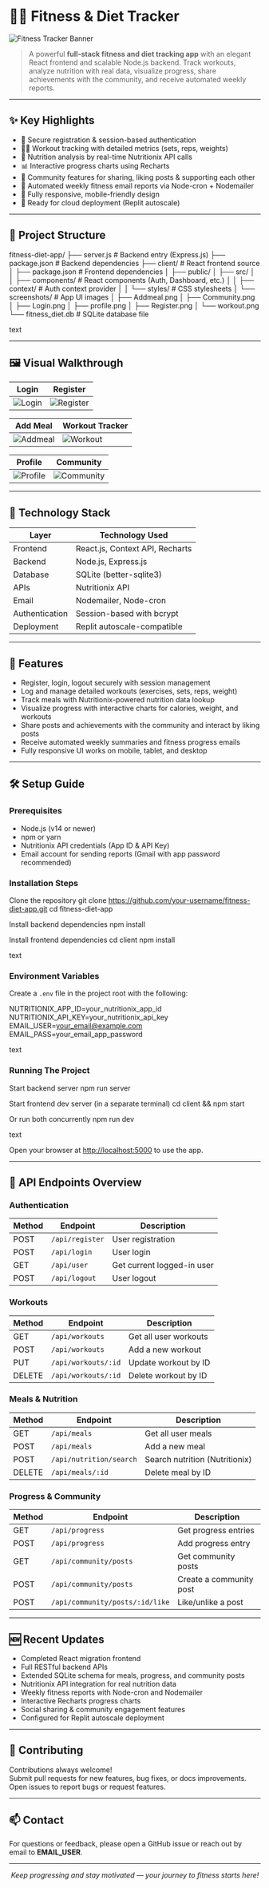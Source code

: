 # 🏋️‍♂️ Fitness & Diet Tracker

![Fitness Tracker Banner](client/screenshots/Login.png)

> A powerful **full-stack fitness and diet tracking app** with an elegant React frontend and scalable Node.js backend. Track workouts, analyze nutrition with real data, visualize progress, share achievements with the community, and receive automated weekly reports.

---

## ✨ Key Highlights

- 🔐 Secure registration & session-based authentication
- 🏋️‍♀️ Workout tracking with detailed metrics (sets, reps, weights)
- 🥗 Nutrition analysis by real-time Nutritionix API calls
- 📊 Interactive progress charts using Recharts
- 👥 Community features for sharing, liking posts & supporting each other
- 📧 Automated weekly fitness email reports via Node-cron + Nodemailer
- 📱 Fully responsive, mobile-friendly design
- 🚀 Ready for cloud deployment (Replit autoscale)

---

## 📁 Project Structure

fitness-diet-app/
├── server.js # Backend entry (Express.js)
├── package.json # Backend dependencies
├── client/ # React frontend source
│ ├── package.json # Frontend dependencies
│ ├── public/
│ ├── src/
│ │ ├── components/ # React components (Auth, Dashboard, etc.)
│ │ ├── context/ # Auth context provider
│ │ └── styles/ # CSS stylesheets
│ └── screenshots/ # App UI images
│ ├── Addmeal.png
│ ├── Community.png
│ ├── Login.png
│ ├── profile.png
│ ├── Register.png
│ └── workout.png
└── fitness_diet.db # SQLite database file

text

---

## 🖼️ Visual Walkthrough

<div align="center">

| Login                                       | Register                                    |
|---------------------------------------------|--------------------------------------------|
| ![Login](client/screenshots/Login.png)      | ![Register](client/screenshots/Register.png) |

| Add Meal                                   | Workout Tracker                            |
|---------------------------------------------|--------------------------------------------|
| ![Addmeal](client/screenshots/Addmeal.png)  | ![Workout](client/screenshots/workout.png) |

| Profile                                    | Community                                  |
|---------------------------------------------|--------------------------------------------|
| ![Profile](client/screenshots/profile.png)  | ![Community](client/screenshots/Community.png) |

</div>

---

## 🔧 Technology Stack

| Layer       | Technology Used                    |
|-------------|----------------------------------|
| Frontend    | React.js, Context API, Recharts  |
| Backend     | Node.js, Express.js               |
| Database    | SQLite (better-sqlite3)           |
| APIs        | Nutritionix API                  |
| Email       | Nodemailer, Node-cron             |
| Authentication | Session-based with bcrypt       |
| Deployment  | Replit autoscale-compatible       |

---

## 🚀 Features

- Register, login, logout securely with session management
- Log and manage detailed workouts (exercises, sets, reps, weight)
- Track meals with Nutritionix-powered nutrition data lookup
- Visualize progress with interactive charts for calories, weight, and workouts
- Share posts and achievements with the community and interact by liking posts
- Receive automated weekly summaries and fitness progress emails
- Fully responsive UI works on mobile, tablet, and desktop

---

## 🛠️ Setup Guide

### Prerequisites

- Node.js (v14 or newer)
- npm or yarn
- Nutritionix API credentials (App ID & API Key)
- Email account for sending reports (Gmail with app password recommended)

### Installation Steps

Clone the repository
git clone https://github.com/your-username/fitness-diet-app.git
cd fitness-diet-app

Install backend dependencies
npm install

Install frontend dependencies
cd client
npm install

text

### Environment Variables

Create a `.env` file in the project root with the following:

NUTRITIONIX_APP_ID=your_nutritionix_app_id
NUTRITIONIX_API_KEY=your_nutritionix_api_key
EMAIL_USER=your_email@example.com
EMAIL_PASS=your_email_app_password

text

### Running The Project

Start backend server
npm run server

Start frontend dev server (in a separate terminal)
cd client && npm start

Or run both concurrently
npm run dev

text

Open your browser at [http://localhost:5000](http://localhost:5000) to use the app.

---

## 📡 API Endpoints Overview

### Authentication

| Method | Endpoint          | Description            |
|--------|-------------------|------------------------|
| POST   | `/api/register`   | User registration       |
| POST   | `/api/login`      | User login              |
| GET    | `/api/user`       | Get current logged-in user |
| POST   | `/api/logout`     | User logout             |

### Workouts

| Method | Endpoint             | Description         |
|--------|----------------------|---------------------|
| GET    | `/api/workouts`      | Get all user workouts |
| POST   | `/api/workouts`      | Add a new workout    |
| PUT    | `/api/workouts/:id`  | Update workout by ID |
| DELETE | `/api/workouts/:id`  | Delete workout by ID |

### Meals & Nutrition

| Method | Endpoint                | Description         |
|--------|-------------------------|---------------------|
| GET    | `/api/meals`            | Get all user meals  |
| POST   | `/api/meals`            | Add a new meal      |
| POST   | `/api/nutrition/search` | Search nutrition (Nutritionix) |
| DELETE | `/api/meals/:id`        | Delete meal by ID   |

### Progress & Community

| Method | Endpoint                       | Description          |
|--------|--------------------------------|----------------------|
| GET    | `/api/progress`                | Get progress entries  |
| POST   | `/api/progress`                | Add progress entry    |
| GET    | `/api/community/posts`         | Get community posts   |
| POST   | `/api/community/posts`         | Create a community post |
| POST   | `/api/community/posts/:id/like` | Like/unlike a post    |

---

## 🆕 Recent Updates

- Completed React migration frontend
- Full RESTful backend APIs
- Extended SQLite schema for meals, progress, and community posts
- Nutritionix API integration for real nutrition data
- Weekly fitness reports with Node-cron and Nodemailer
- Interactive Recharts progress charts
- Social sharing & community engagement features
- Configured for Replit autoscale deployment

---

## 🤝 Contributing

Contributions always welcome!  
Submit pull requests for new features, bug fixes, or docs improvements. Open issues to report bugs or request features.

---

## 📫 Contact

For questions or feedback, please open a GitHub issue or reach out by email to **EMAIL_USER**.

---

<div align="center">
  <em>Keep progressing and stay motivated — your journey to fitness starts here!</em>
</div>